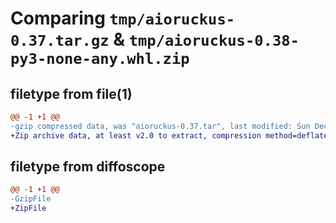 # Comparing `tmp/aioruckus-0.37.tar.gz` & `tmp/aioruckus-0.38-py3-none-any.whl.zip`

## filetype from file(1)

```diff
@@ -1 +1 @@
-gzip compressed data, was "aioruckus-0.37.tar", last modified: Sun Dec 17 03:31:54 2023, max compression
+Zip archive data, at least v2.0 to extract, compression method=deflate
```

## filetype from diffoscope

```diff
@@ -1 +1 @@
-GzipFile
+ZipFile
```

